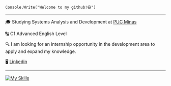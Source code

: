 <code>Console.Write("Welcome to my github!😆")</code>
<hr>

<p>🎓 Studying Systems Analysis and Development at <a href="https://www.pucminas.br/destaques/Paginas/default.aspx" target="blank_">PUC Minas</a></p>

<p>🔠 C1 Advanced English Level</p>

<p>🔍 I am looking for an internship opportunity in the development area to apply and expand my knowledge.</p>

<p>🖥️ <a href="https://www.linkedin.com/in/phcostx/" target="blank_">Linkedin</a></p>
<hr>

[![My Skills](https://skillicons.dev/icons?i=cs,mysql)](https://skillicons.dev)






